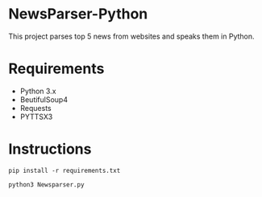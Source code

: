 # NewsParser-Python
This project parses top 5 news from websites and speaks them in Python.

# Requirements
 - Python 3.x
 - BeutifulSoup4
 - Requests
 - PYTTSX3
 
 # Instructions 
   ``` 
   pip install -r requirements.txt
   ```
   ```
   python3 Newsparser.py
   ```
  
  
